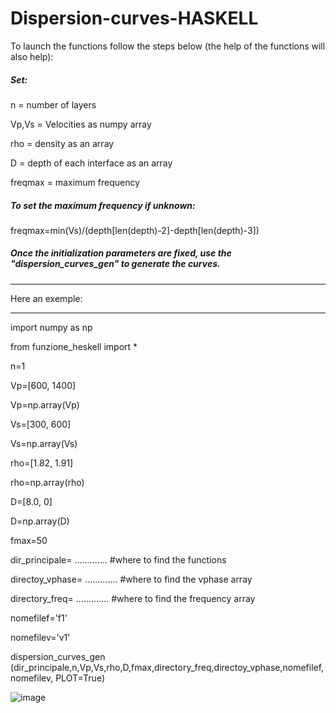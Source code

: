 # Dispersion-curves-HASKELL

To launch the functions follow the steps below (the help of the functions will also help):

##### Set:
n       = number of layers

Vp,Vs   = Velocities as numpy array

rho     = density as an array

D       = depth of each interface as an array

freqmax = maximum frequency 
##### To set the maximum frequency if unknown:
freqmax=min(Vs)/(depth[len(depth)-2]-depth[len(depth)-3]) 


##### Once the initialization parameters are fixed, use the "dispersion_curves_gen" to generate the curves.
 ________________
 Here an exemple:
 ________________ 

import numpy as np

from funzione_heskell import *

n=1 

Vp=[600, 1400]

Vp=np.array(Vp)

Vs=[300, 600]

Vs=np.array(Vs)

rho=[1.82, 1.91]

rho=np.array(rho)

D=[8.0, 0]

D=np.array(D)

fmax=50

dir_principale=  ............. #where to find the functions

directoy_vphase= ............. #where to find the vphase array

directory_freq=  ............. #where to find the frequency array

nomefilef='f1'

nomefilev='v1'

dispersion_curves_gen (dir_principale,n,Vp,Vs,rho,D,fmax,directory_freq,directoy_vphase,nomefilef,nomefilev, PLOT=True) 

![image](https://user-images.githubusercontent.com/108676675/200411255-301a2ebd-3cec-47b6-83f2-454d1cc86755.png)

